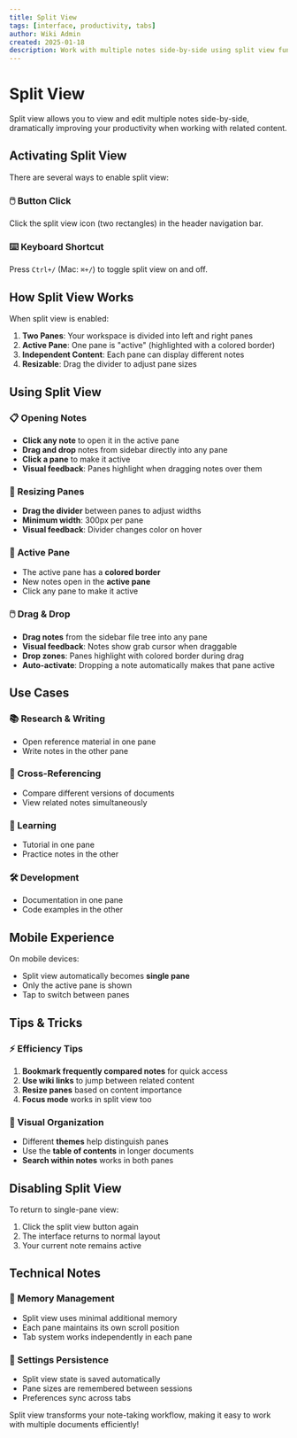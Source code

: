```yaml
---
title: Split View
tags: [interface, productivity, tabs]
author: Wiki Admin  
created: 2025-01-18
description: Work with multiple notes side-by-side using split view functionality
---
```


# Split View

Split view allows you to view and edit multiple notes side-by-side, dramatically improving your productivity when working with related content.

## Activating Split View

There are several ways to enable split view:

### 🖱️ Button Click
Click the split view icon (two rectangles) in the header navigation bar.

### ⌨️ Keyboard Shortcut
Press `Ctrl+/` (Mac: `⌘+/`) to toggle split view on and off.

## How Split View Works

When split view is enabled:

1. **Two Panes**: Your workspace is divided into left and right panes
2. **Active Pane**: One pane is "active" (highlighted with a colored border)
3. **Independent Content**: Each pane can display different notes
4. **Resizable**: Drag the divider to adjust pane sizes

## Using Split View

### 📋 Opening Notes
- **Click any note** to open it in the active pane
- **Drag and drop** notes from sidebar directly into any pane
- **Click a pane** to make it active
- **Visual feedback**: Panes highlight when dragging notes over them

### 📏 Resizing Panes
- **Drag the divider** between panes to adjust widths
- **Minimum width**: 300px per pane
- **Visual feedback**: Divider changes color on hover

### 🎯 Active Pane
- The active pane has a **colored border**
- New notes open in the **active pane**
- Click any pane to make it active

### 🖱️ Drag & Drop
- **Drag notes** from the sidebar file tree into any pane
- **Visual feedback**: Notes show grab cursor when draggable
- **Drop zones**: Panes highlight with colored border during drag
- **Auto-activate**: Dropping a note automatically makes that pane active

## Use Cases

### 📚 Research & Writing
- Open reference material in one pane
- Write notes in the other pane

### 🔗 Cross-Referencing
- Compare different versions of documents
- View related notes simultaneously

### 📖 Learning
- Tutorial in one pane
- Practice notes in the other

### 🛠️ Development
- Documentation in one pane
- Code examples in the other

## Mobile Experience

On mobile devices:
- Split view automatically becomes **single pane**
- Only the active pane is shown
- Tap to switch between panes

## Tips & Tricks

### ⚡ Efficiency Tips
1. **Bookmark frequently compared notes** for quick access
2. **Use wiki links** to jump between related content
3. **Resize panes** based on content importance
4. **Focus mode** works in split view too

### 🎨 Visual Organization
- Different **themes** help distinguish panes
- Use the **table of contents** in longer documents
- **Search within notes** works in both panes

## Disabling Split View

To return to single-pane view:
1. Click the split view button again
2. The interface returns to normal layout
3. Your current note remains active

## Technical Notes

### 🧠 Memory Management
- Split view uses minimal additional memory
- Each pane maintains its own scroll position
- Tab system works independently in each pane

### 💾 Settings Persistence
- Split view state is saved automatically
- Pane sizes are remembered between sessions
- Preferences sync across tabs

Split view transforms your note-taking workflow, making it easy to work with multiple documents efficiently!
